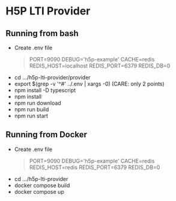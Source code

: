 # H5P LTI Provider

## Running from bash

- Create .env file
  >PORT=9090
  >DEBUG='h5p-example'
  >CACHE=redis
  >REDIS_HOST=localhost
  >REDIS_PORT=6379
  >REDIS_DB=0
- cd .../h5p-lti-provider/provider
- export $(grep -v '^#' ../.env | xargs -0)  (CARE: only 2 points)
- npm  install  -D  typescript
- npm  install
- npm  run  download
- npm  run  build
- npm run start

## Running from Docker

- Create .env file
  >PORT=9090
  >DEBUG='h5p-example'
  >CACHE=redis
  >REDIS_HOST=redis
  >REDIS_PORT=6379
  >REDIS_DB=0
- cd .../h5p-lti-provider
- docker compose build
- docker compose up
